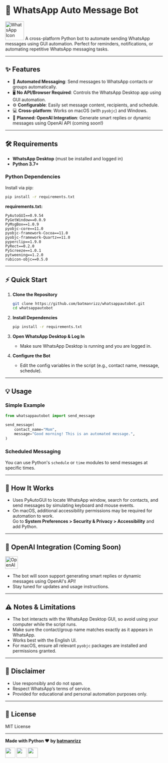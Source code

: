 # 🚀 WhatsApp Auto Message Bot

<img src="https://img.icons8.com/color/96/000000/whatsapp.png" alt="WhatsApp Icon" width="60"/>  
A cross-platform Python bot to automate sending WhatsApp messages using GUI automation.  
Perfect for reminders, notifications, or automating repetitive WhatsApp messaging tasks.

---

## ✨ Features

- 🤖 **Automated Messaging**: Send messages to WhatsApp contacts or groups automatically.
- 🖥️ **No API/Browser Required**: Controls the WhatsApp Desktop app using GUI automation.
- ⚙️ **Configurable**: Easily set message content, recipients, and schedule.
- 💻 **Cross-platform**: Works on macOS (with `pyobjc`) and Windows.
- 🧠 **Planned: OpenAI Integration**: Generate smart replies or dynamic messages using OpenAI API (coming soon!)

---

## 🛠️ Requirements

- **WhatsApp Desktop** (must be installed and logged in)
- **Python 3.7+**

### Python Dependencies

Install via pip:

```bash
pip install -r requirements.txt
```

**requirements.txt:**
```
PyAutoGUI==0.9.54
PyGetWindow==0.0.9
PyMsgBox==1.0.9
pyobjc-core==11.0
pyobjc-framework-Cocoa==11.0
pyobjc-framework-Quartz==11.0
pyperclip==1.9.0
PyRect==0.2.0
PyScreeze==1.0.1
pytweening==1.2.0
rubicon-objc==0.5.0
```

---

## ⚡ Quick Start

1. **Clone the Repository**
   ```bash
   git clone https://github.com/batmanrizz/whatsappautobot.git
   cd whatsappautobot
   ```

2. **Install Dependencies**
   ```bash
   pip install -r requirements.txt
   ```

3. **Open WhatsApp Desktop & Log In**
   - Make sure WhatsApp Desktop is running and you are logged in.

4. **Configure the Bot**
   - Edit the config variables in the script (e.g., contact name, message, schedule).

---

## 💡 Usage

### Simple Example

```python
from whatsappautobot import send_message

send_message(
    contact_name="Mom",
    message="Good morning! This is an automated message.",
)
```

### Scheduled Messaging

You can use Python's `schedule` or `time` modules to send messages at specific times.

---

## 🧩 How It Works

- Uses PyAutoGUI to locate WhatsApp window, search for contacts, and send messages by simulating keyboard and mouse events.
- On macOS, additional accessibility permissions may be required for automation to work.  
  Go to **System Preferences > Security & Privacy > Accessibility** and add Python.

---

## 🧠 OpenAI Integration (Coming Soon)

<img src="https://gimgs2.nohat.cc/thumb/f/640/open-ai-logo-png-transparent-background-chatgpt--68fadfca37.jpg" alt="OpenAI Icon" width="40"/>

- The bot will soon support generating smart replies or dynamic messages using OpenAI's API!
- Stay tuned for updates and usage instructions.

---

## ⚠️ Notes & Limitations

- The bot interacts with the WhatsApp Desktop GUI, so avoid using your computer while the script runs.
- Make sure the contact/group name matches exactly as it appears in WhatsApp.
- Works best with the English UI.
- For macOS, ensure all relevant `pyobjc` packages are installed and permissions granted.

---

## 📜 Disclaimer

- Use responsibly and do not spam.
- Respect WhatsApp’s terms of service.
- Provided for educational and personal automation purposes only.

---

## 🪪 License

MIT License

---

**Made with Python ❤️ by [batmanrizz](https://github.com/batmanrizz)**

<p align="left">
  <img src="https://img.icons8.com/color/48/000000/whatsapp.png" width="32"/>
  <img src="https://img.icons8.com/color/48/000000/python--v2.png" width="32"/>
  <img src="https://gimgs2.nohat.cc/thumb/f/640/open-ai-logo-png-transparent-background-chatgpt--68fadfca37.jpg" width="32"/>
</p>
